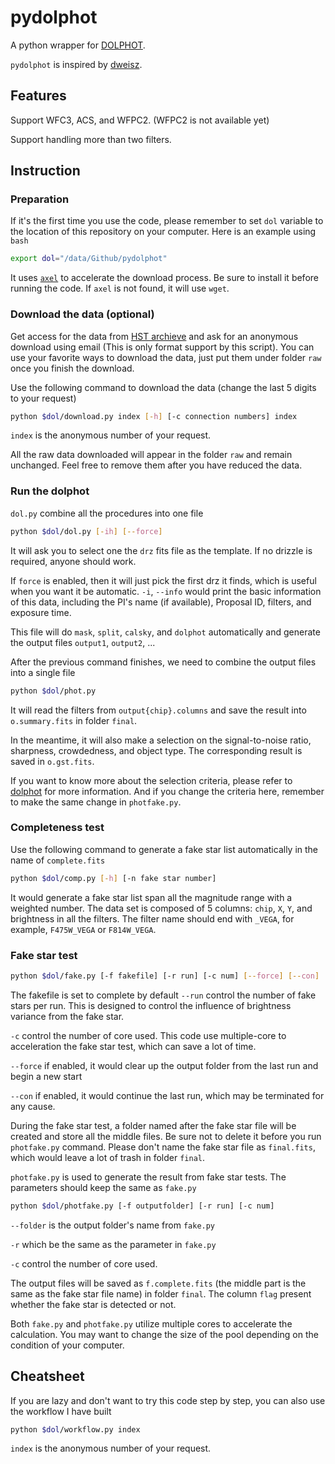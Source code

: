 # pydolphot
A python wrapper for [DOLPHOT](http://americano.dolphinsim.com/dolphot/).

`pydolphot` is inspired by [dweisz](https://github.com/dweisz/pydolphot).

## Features

Support WFC3, ACS, and WFPC2. (WFPC2 is not available yet)

Support handling more than two filters.

## Instruction

### Preparation

If it's the first time you use the code, please remember to set `dol` variable to the location of this repository on your computer. Here is an example using `bash`
```bash
export dol="/data/Github/pydolphot"
```

It uses [`axel`](https://github.com/axel-download-accelerator/axel) to accelerate the download process. Be sure to install it before running the code. If `axel` is not found, it will use `wget`.

### Download the data (optional)

Get access for the data from [HST archieve](http://archive.stsci.edu/hst/search.php) and ask for an anonymous download using email (This is only format support by this script). You can use your favorite ways to download the data, just put them under folder `raw` once you finish the download.

Use the following command to download the data (change the last 5 digits to your request)
```bash
python $dol/download.py index [-h] [-c connection numbers] index
```
`index` is the anonymous number of your request. 

All the raw data downloaded will appear in the folder `raw` and remain unchanged. Feel free to remove them after you have reduced the data. 

### Run the dolphot
`dol.py` combine all the procedures into one file
```bash
python $dol/dol.py [-ih] [--force]
```
It will ask you to select one the `drz` fits file as the template. If no drizzle is required, anyone should work.

If `force` is enabled, then it will just pick the first drz it finds, which is useful when you want it be automatic.
`-i`, `--info` would print the basic information of this data, including the PI's name (if available), Proposal ID, filters, and exposure time.

This file will do `mask`, `split`, `calsky`, and `dolphot` automatically and generate the output files `output1`, `output2`, ... 

After the previous command finishes, we need to combine the output files into a single file
```bash
python $dol/phot.py
```
It will read the filters from `output{chip}.columns` and save the result into `o.summary.fits` in folder `final`.

In the meantime, it will also make a selection on the signal-to-noise ratio, sharpness, crowdedness, and object type. The corresponding result is saved in `o.gst.fits`.

If you want to know more about the selection criteria, please refer to [dolphot](https://github.com/dstndstn/dolphot) for more information. And if you change the criteria here, remember to make the same change in `photfake.py`.

### Completeness test
Use the following command to generate a fake star list automatically in the name of `complete.fits`

```bash
python $dol/comp.py [-h] [-n fake star number]
```

It would generate a fake star list span all the magnitude range with a weighted number. The data set is composed of 5 columns: `chip`, `X`, `Y`, and brightness in all the filters. The filter name should end with `_VEGA`, for example, `F475W_VEGA` or `F814W_VEGA`.

### Fake star test
```bash
python $dol/fake.py [-f fakefile] [-r run] [-c num] [--force] [--con]
```
The fakefile is set to complete by default
`--run` control the number of fake stars per run. This is designed to control the influence of brightness variance from the fake star.

`-c` control the number of core used. This code use multiple-core to acceleration the fake star test, which can save a lot of time.

`--force` if enabled, it would clear up the output folder from the last run and begin a new start

`--con` if enabled, it would continue the last run, which may be terminated for any cause.

During the fake star test, a folder named after the fake star file will be created and store all the middle files. Be sure not to delete it before you run `photfake.py` command. Please don't name the fake star file as `final.fits`, which would leave a lot of trash in folder `final`.

`photfake.py` is used to generate the result from fake star tests. The parameters should keep the same as `fake.py`
```bash
python $dol/photfake.py [-f outputfolder] [-r run] [-c num]
```
`--folder` is the output folder's name from `fake.py`

`-r` which be the same as the parameter in `fake.py`

`-c` control the number of core used.

The output files will be saved as `f.complete.fits` (the middle part is the same as the fake star file name) in folder `final`. The column `flag` present whether the fake star is detected or not.

Both `fake.py` and `photfake.py` utilize multiple cores to accelerate the calculation. You may want to change the size of the pool depending on the condition of your computer.

## Cheatsheet
If you are lazy and don't want to try this code step by step, you can also use the workflow I have built
```bash
python $dol/workflow.py index
```
`index` is the anonymous number of your request. 

